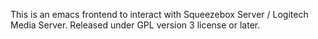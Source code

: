 This is an emacs frontend to interact with Squeezebox Server / Logitech Media Server. 
Released under GPL version 3 license or later.